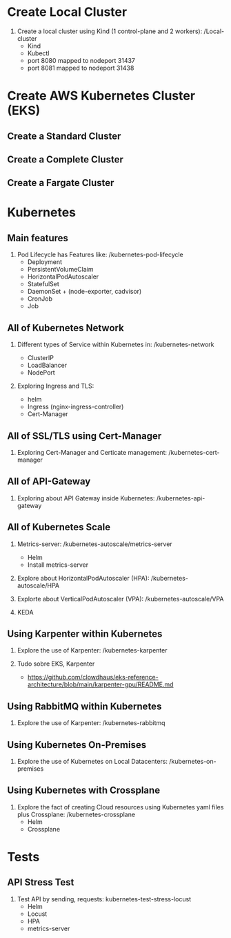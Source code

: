 # Create Local Cluster

1. Create a local cluster using Kind (1 control-plane and 2 workers): /Local-cluster
    - Kind
    - Kubectl
    - port 8080 mapped to nodeport 31437
    - port 8081 mapped to nodeport 31438 

# Create AWS Kubernetes Cluster (EKS)

## Create a Standard Cluster

## Create a Complete Cluster

## Create a Fargate Cluster


# Kubernetes

## Main features

1. Pod Lifecycle has Features like: /kubernetes-pod-lifecycle
    - Deployment
    - PersistentVolumeClaim
    - HorizontalPodAutoscaler
    - StatefulSet
    - DaemonSet + (node-exporter, cadvisor)
    - CronJob
    - Job

## All of Kubernetes Network

1. Different types of Service within Kubernetes in: /kubernetes-network
    - ClusterIP
    - LoadBalancer
    - NodePort

2. Exploring Ingress and TLS:
    - helm
    - Ingress (nginx-ingress-controller)
    - Cert-Manager

## All of SSL/TLS using Cert-Manager

1. Exploring Cert-Manager and Certicate management: /kubernetes-cert-manager

## All of API-Gateway

1. Exploring about API Gateway inside Kubernetes: /kubernetes-api-gateway

## All of Kubernetes Scale

1. Metrics-server: /kubernetes-autoscale/metrics-server
    - Helm
    - Install metrics-server

2. Explore about HorizontalPodAutoscaler (HPA): /kubernetes-autoscale/HPA

2. Explorte about VerticalPodAutoscaler (VPA): /kubernetes-autoscale/VPA

4. KEDA

## Using Karpenter within Kubernetes

1. Explore the use of Karpenter: /kubernetes-karpenter

2. Tudo sobre EKS, Karpenter
    - https://github.com/clowdhaus/eks-reference-architecture/blob/main/karpenter-gpu/README.md

## Using RabbitMQ within Kubernetes

1. Explore the use of Karpenter: /kubernetes-rabbitmq

## Using Kubernetes On-Premises

1. Explore the use of Kubernetes on Local Datacenters: /kubernetes-on-premises

## Using Kubernetes with Crossplane

1. Explore the fact of creating Cloud resources using Kubernetes yaml files plus Crossplane: /kubernetes-crossplane
    - Helm
    - Crossplane

# Tests

## API Stress Test

1. Test API by sending, requests: kubernetes-test-stress-locust
    - Helm
    - Locust
    - HPA
    - metrics-server
